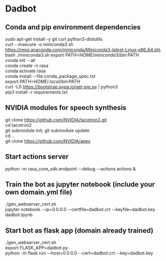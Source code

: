 # Dadbot

## Conda and pip environment dependencies
sudo apt-get install -y git curl python3-distutils\
curl --insecure -o miniconda3.sh https://repo.anaconda.com/miniconda/Miniconda3-latest-Linux-x86_64.sh\
bash ./miniconda3.sh
export PATH=$HOME/miniconda3/bin:$PATH\
conda init --all\
conda create -n rasa\
conda activate rasa\
conda install --file conda_package_spec.txt\
export PATH=$HOME/.local/bin:$PATH\
curl -L0 https://bootstrap.pypa.io/get-pip.py | python3\
pip3 install -r requirements.txt

## NVIDIA modules for speech synthesis
git clone https://github.com/NVIDIA/tacotron2.git \
cd tacotron2\
git submodule init; git submodule update\
cd ..\
git clone https://github.com/NVIDIA/apex

## Start actions server
python -m rasa_core_sdk.endpoint --debug --actions actions &

## Train the bot as jupyter notebook (include your own domain.yml file) 
./gen_webserver_cert.sh\
jupyter notebook --ip=0.0.0.0 --certfile=dadbot.crt --keyfile=dadbot.key dadbot.ipynb

## Start bot as flask app (domain already trained)
./gen_webserver_cert.sh\
export FLASK_APP=dadbot.py\
python -m flask run --host=0.0.0.0 --cert=dadbot.crt --key=dadbot.key
